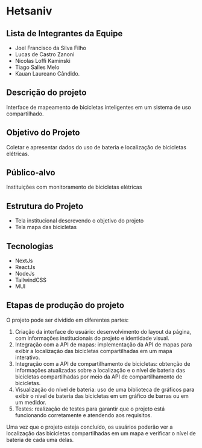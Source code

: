 # Hetsaniv

## Lista de Integrantes da Equipe
- Joel Francisco da Silva Filho
- Lucas de Castro Zanoni
- Nicolas Loffi Kaminski
- Tiago Salles Melo
- Kauan Laureano Cândido.

## Descrição do projeto
Interface de mapeamento de bicicletas inteligentes em um sistema de uso compartilhado.

## Objetivo do Projeto
Coletar e apresentar dados do uso de bateria e localização de bicicletas elétricas.

## Público-alvo
Instituições com monitoramento de bicicletas elétricas

## Estrutura do Projeto
- Tela institucional descrevendo o objetivo do projeto 
- Tela mapa das bicicletas

## Tecnologias
- NextJs
- ReactJs
- NodeJs
- TailwindCSS
- MUI

## Etapas de produção do projeto

O projeto pode ser dividido em diferentes partes:

1. Criação da interface do usuário: desenvolvimento do layout da página, com informações institucionais do projeto e identidade visual.
2. Integração com a API de mapas: implementação da API de mapas para exibir a localização das bicicletas compartilhadas em um mapa interativo.
3. Integração com a API de compartilhamento de bicicletas: obtenção de informações atualizadas sobre a localização e o nível de bateria das bicicletas compartilhadas por meio da API de compartilhamento de bicicletas.
4. Visualização do nível de bateria: uso de uma biblioteca de gráficos para exibir o nível de bateria das bicicletas em um gráfico de barras ou em um medidor.
5. Testes: realização de testes para garantir que o projeto está funcionando corretamente e atendendo aos requisitos.

Uma vez que o projeto esteja concluído, os usuários poderão ver a localização das bicicletas compartilhadas em um mapa e verificar o nível de bateria de cada uma delas.
